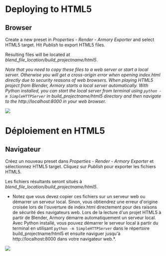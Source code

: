 # Deploying to HTML5

## Browser

Create a new preset in *Properties - Render - Armory Exporter* and select HTML5 target. Hit *Publish* to export HTML5 files.

Resulting files will be located at *blend_file_location/build_projectname/html5*.

*Note that you need to copy these files to a web server or start a local server. Otherwise you will get a cross-origin error when opening index.html directly due to security reasons of web browsers. When playing HTML5 project from Blender, Armory starts a local server automatically. With Python installed, you can start the local server from terminal using `python -m SimpleHTTPServer` in build_projectname/html5 directory and then navigate to the http://localhost:8000 in your web browser.*

![](/platforms/img/html5/1.png)


# Déploiement en HTML5

## Navigateur

Créez un nouveau preset dans *Properties - Render - Armory Exporter* et sélectionnez HTML5 target. Cliquez sur *Publish* pour exporter les fichiers HTML5.

Les fichiers résultants seront situés à *blend_file_location/build_projectname/html5*.

* Notez que vous devez copier ces fichiers sur un serveur web ou démarrer un serveur local. Sinon, vous obtiendrez une erreur d'origine croisée lors de l'ouverture de index.html directement pour des raisons de sécurité des navigateurs web. Lors de la lecture d'un projet HTML5 à partir de Blender, Armory démarre automatiquement un serveur local. Avec Python installé, vous pouvez démarrer le serveur local à partir du terminal en utilisant `python -m SimpleHTTPServer` dans le répertoire build_projectname/html5 et ensuite naviguer jusqu'à http://localhost:8000 dans votre navigateur web.*.

![](/platforms/img/html5/1.png)
